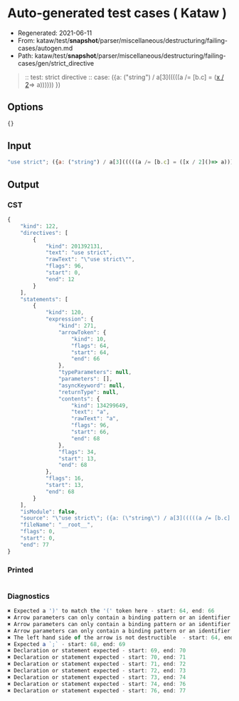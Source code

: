 # Auto-generated test cases ( Kataw )
- Regenerated: 2021-06-11
- From: kataw/test/__snapshot__/parser/miscellaneous/destructuring/failing-cases/autogen.md
- Path: kataw/test/__snapshot__/parser/miscellaneous/destructuring/failing-cases/gen/strict_directive
> :: test: strict directive
> :: case: ({a: ("string") / a[3](((((a /= [b.c] = ([x / 2]()=> a)))))) })
## Options

`````js
{}
`````
## Input

`````js
"use strict"; ({a: ("string") / a[3](((((a /= [b.c] = ([x / 2]()=> a)))))) })
`````
## Output

### CST

```javascript
{
    "kind": 122,
    "directives": [
        {
            "kind": 201392131,
            "text": "use strict",
            "rawText": "\"use strict\"",
            "flags": 96,
            "start": 0,
            "end": 12
        }
    ],
    "statements": [
        {
            "kind": 120,
            "expression": {
                "kind": 271,
                "arrowToken": {
                    "kind": 10,
                    "flags": 64,
                    "start": 64,
                    "end": 66
                },
                "typeParameters": null,
                "parameters": [],
                "asyncKeyword": null,
                "returnType": null,
                "contents": {
                    "kind": 134299649,
                    "text": "a",
                    "rawText": "a",
                    "flags": 96,
                    "start": 66,
                    "end": 68
                },
                "flags": 34,
                "start": 13,
                "end": 68
            },
            "flags": 16,
            "start": 13,
            "end": 68
        }
    ],
    "isModule": false,
    "source": "\"use strict\"; ({a: (\"string\") / a[3](((((a /= [b.c] = ([x / 2]()=> a)))))) })",
    "fileName": "__root__",
    "flags": 0,
    "start": 0,
    "end": 77
}
```

### Printed

```javascript

```

### Diagnostics

```javascript
✖ Expected a ')' to match the '(' token here - start: 64, end: 66
✖ Arrow parameters can only contain a binding pattern or an identifier - start: 39, end: 66
✖ Arrow parameters can only contain a binding pattern or an identifier - start: 38, end: 66
✖ Arrow parameters can only contain a binding pattern or an identifier - start: 37, end: 66
✖ The left hand side of the arrow is not destructible  - start: 64, end: 66
✖ Expected a `;` - start: 68, end: 69
✖ Declaration or statement expected - start: 69, end: 70
✖ Declaration or statement expected - start: 70, end: 71
✖ Declaration or statement expected - start: 71, end: 72
✖ Declaration or statement expected - start: 72, end: 73
✖ Declaration or statement expected - start: 73, end: 74
✖ Declaration or statement expected - start: 74, end: 76
✖ Declaration or statement expected - start: 76, end: 77

```


